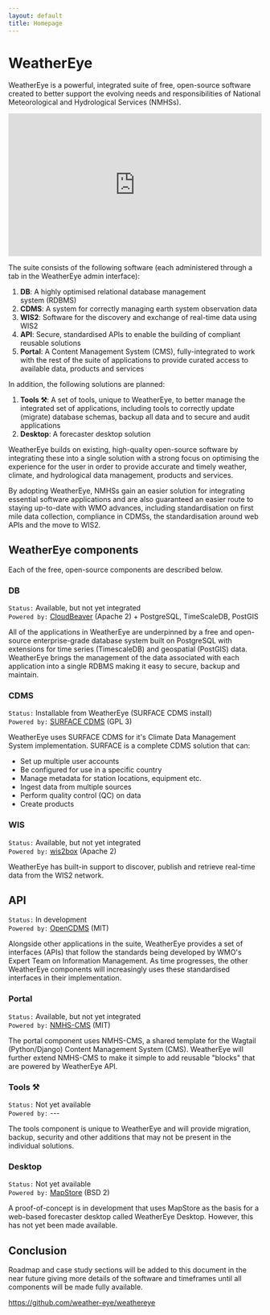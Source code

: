 ```yaml
---
layout: default
title: Homepage
---
```


# WeatherEye

WeatherEye is a powerful, integrated suite of free, open-source software created to better support the evolving needs and responsibilities of National Meteorological and Hydrological Services (NMHSs).

<div style="padding:56.25% 0 0 0;position:relative;"><iframe src="https://player.vimeo.com/video/979965519&title=0&byline=0&portrait=0" frameborder="0" allow="autoplay; fullscreen; picture-in-picture; clipboard-write" style="position:absolute;top:0;left:0;width:100%;height:100%;" title="WeatherEye SURFACE install"></iframe></div><script src="https://player.vimeo.com/api/player.js"></script>

The suite consists of the following software (each administered through a tab in the WeatherEye admin interface):
1. **DB**: A highly optimised relational database management system (RDBMS)
2. **CDMS**: A system for correctly managing earth system observation data
3. **WIS2**: Software for the discovery and exchange of real-time data using WIS2
4. **API**: Secure, standardised APIs to enable the building of compliant reusable solutions
6. **Portal**: A Content Management System (CMS), fully-integrated to work with the rest of the suite of applications to provide curated access to available data, products and services

In addition, the following solutions are planned:
1. **Tools ⚒️**: A set of tools, unique to WeatherEye, to better manage the integrated set of applications, including tools to correctly update (migrate) database schemas, backup all data and to secure and audit applications
2. **Desktop**: A forecaster desktop solution

WeatherEye builds on existing, high-quality open-source software by integrating these into a single solution with a strong focus on optimising the experience for the user in order to provide accurate and timely weather, climate, and hydrological data management, products and services.

By adopting WeatherEye, NMHSs gain an easier solution for integrating essential software applications and are also guaranteed an easier route to staying up-to-date with WMO advances, including standardisation on first mile data collection, compliance in CDMSs, the standardisation around web APIs and the move to WIS2.

## WeatherEye components

Each of the free, open-source components are described below.

### DB

`Status:` Available, but not yet integrated\
`Powered by:` [CloudBeaver](https://github.com/dbeaver/cloudbeaver) (Apache 2) + PostgreSQL, TimeScaleDB, PostGIS

All of the applications in WeatherEye are underpinned by a free and open-source enterprise-grade database system built on PostgreSQL with extensions for time series (TimescaleDB) and geospatial (PostGIS) data. WeatherEye brings the management of the data associated with each application into a single RDBMS making it easy to secure, backup and maintain.

### CDMS

`Status:` Installable from WeatherEye (SURFACE CDMS install)\
`Powered by:` [SURFACE CDMS](https://github.com/opencdms/surface/) (GPL 3)

WeatherEye uses SURFACE CDMS for it's Climate Data Management System implementation. SURFACE is a complete CDMS solution that can:
- Set up multiple user accounts
- Be configured for use in a specific country
- Manage metadata for station locations, equipment etc.
- Ingest data from multiple sources
- Perform quality control (QC) on data
- Create products

### WIS

`Status:` Available, but not yet integrated\
`Powered by:` [wis2box](https://github.com/wmo-im/wis2box) (Apache 2)

WeatherEye has built-in support to discover, publish and retrieve real-time data from the WIS2 network.

## API

`Status:` In development\
`Powered by:` [OpenCDMS](https://github.com/opencdms/opencdms/) (MIT)

Alongside other applications in the suite, WeatherEye provides a set of interfaces (APIs) that follow the standards being developed by WMO's Expert Team on Information Management. As time progresses, the other WeatherEye components will increasingly uses these standardised interfaces in their implementation.

### Portal

`Status:` Available, but not yet integrated\
`Powered by:` [NMHS-CMS](https://github.com/wmo-raf/nmhs-cms) (MIT)

The portal component uses NMHS-CMS, a shared template for the Wagtail (Python/Django) Content Management System (CMS). WeatherEye will further extend NMHS-CMS to make it simple to add reusable "blocks" that are powered by WeatherEye API.

### Tools ⚒️

`Status:` Not yet available\
`Powered by:` ---

The tools component is unique to WeatherEye and will provide migration, backup, security and other additions that may not be present in the individual solutions.

### Desktop

`Status:` Not yet available\
`Powered by:` [MapStore](https://github.com/geosolutions-it/MapStore2/) (BSD 2)

 A proof-of-concept is in development that uses MapStore as the basis for a web-based forecaster desktop called WeatherEye Desktop. However, this has not yet been made available.


## Conclusion

Roadmap and case study sections will be added to this document in the near future giving more details of the software and timeframes until all components will be made fully available.


https://github.com/weather-eye/weathereye
